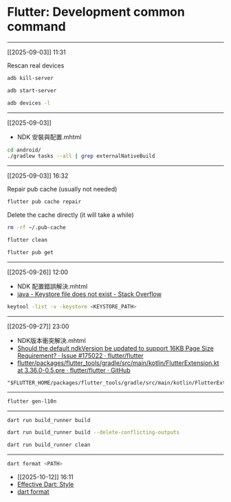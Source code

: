 # Flutter: Development common command

---

[[2025-09-03]] 11:31

Rescan real devices

```bash
adb kill-server
```

```bash
adb start-server
```

```bash
adb devices -l
```

---

[[2025-09-03]]
- NDK 安裝與配置.mhtml

```bash
cd android/
./gradlew tasks --all | grep externalNativeBuild
```

---

[[2025-09-03]] 16:32

Repair pub cache (usually not needed)
```bash
flutter pub cache repair
```

Delete the cache directly (it will take a while)
```bash
rm -rf ~/.pub-cache
```

```bash
flutter clean
```

```bash
flutter pub get
```

---

[[2025-09-26]] 12:00
- NDK 配置錯誤解決.mhtml
- [java - Keystore file does not exist - Stack Overflow](https://stackoverflow.com/questions/42663114/keystore-file-does-not-exist)

```bash
keytool -list -v -keystore <KEYSTORE_PATH>
```

---

[[2025-09-27]] 23:00
- NDK版本衝突解決.mhtml
- [Should the default ndkVersion be updated to support 16KB Page Size Requirement? · Issue #175022 · flutter/flutter](https://github.com/flutter/flutter/issues/175022?utm_source=chatgpt.com)
- [flutter/packages/flutter\_tools/gradle/src/main/kotlin/FlutterExtension.kt at 3.36.0-0.5.pre · flutter/flutter · GitHub](https://github.com/flutter/flutter/blob/3.36.0-0.5.pre/packages/flutter_tools/gradle/src/main/kotlin/FlutterExtension.kt)

```
"$FLUTTER_HOME/packages/flutter_tools/gradle/src/main/kotlin/FlutterExtension.kt"
```

---

```bash
flutter gen-l10n
```

---

```bash
dart run build_runner build
```

```bash
dart run build_runner build --delete-conflicting-outputs
```

```bash
dart run build_runner clean
```

---

```bash
dart format <PATH>
```
- [[2025-10-12]] 16:11
- [Effective Dart: Style](https://dart.dev/effective-dart/style?utm_source=chatgpt.com)
- [dart format](https://dart.dev/tools/dart-format)

